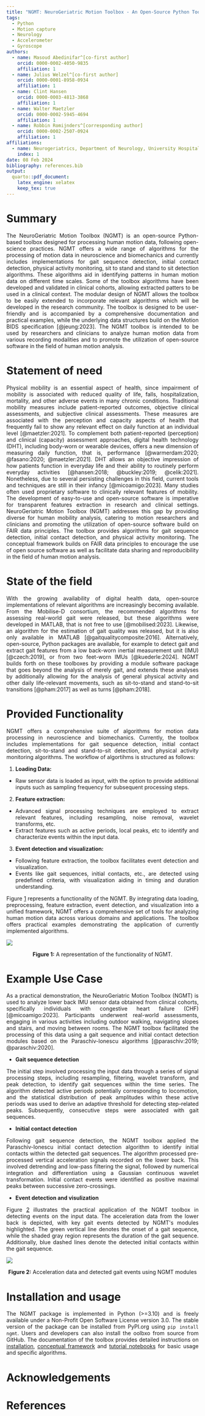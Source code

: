 ```yaml
---
title: "NGMT: NeuroGeriatric Motion Toolbox - An Open-Source Python Toolbox for Analyzing Neurological Motion Data from Various Recording Modalities"
tags:
  - Python
  - Motion capture
  - Neurology
  - Accelerometer
  - Gyroscope
authors:
  - name: Masoud Abedinifar^[co-first author]
    orcid: 0000-0002-4050-9835
    affiliation: 1
  - name: Julius Welzel^[co-first author]
    orcid: 0000-0001-8958-0934
    affiliation: 1
  - name: Clint Hansen
    orcid: 0000-0003-4813-3868
    affiliation: 1
  - name: Walter Maetzler
    orcid: 0000-0002-5945-4694
    affiliation: 1
  - name: Robbin Romijnders^[corresponding author]
    orcid: 0000-0002-2507-0924
    affiliation: 1
affiliations:
  - name: Neurogeriatrics, Department of Neurology, University Hospital Schleswig-Holstein (USKH), Kiel Germany
    index: 1
date: 08 Feb 2024
bibliography: references.bib
output:
  quarto::pdf_document:
    latex_engine: xelatex
    keep_tex: true
---
```




<div style="text-align: justify;">

# Summary
The NeuroGeriatric Motion Toolbox (NGMT) is an open-source Python-based toolbox designed for processing human motion data, following open-science practices. NGMT offers a wide range of algorithms for the processing of motion data in neuroscience and biomechanics and currently includes implementations for gait sequence detection, initial contact detection, physical activity monitoring, sit to stand and stand to sit detection algorithms. These algorithms aid in identifying patterns in human motion data on different time scales. Some of the toolbox algorithms have been developed and validated in clinical cohorts, allowing extracted patters to be used in a clinical context. The modular design of NGMT allows the toolbox to be easily extended to incorporate relevant algorithms which will be developed in the research community. The toolbox is designed to be user-friendly and is accompanied by a comprehensive documentation and practical examples, while the underlying data structures build on the Motion BIDS specification [@jeung:2023]. The NGMT toolbox is intended to be used by researchers and clinicians to analyze human motion data from various recording modalities and to promote the utilization of open-source software in the field of human motion analysis.

# Statement of need
Physical mobility is an essential aspect of health, since impairment of mobility is associated with reduced quality of life, falls, hospitalization, mortality, and other adverse events in many chronic conditions. Traditional mobility measures include patient-reported outcomes, objective clinical assessments, and subjective clinical assessments. These measures are associated with the perception and capacity aspects of health that frequently fail to show any relevant effect on daily function at an individual level [@maetzler:2021]. To complement both patient-reported (perception) and clinical (capacity) assessment approaches, digital health technology (DHT), including body-worn or wearable devices, offers a new dimension of measuring daily function, that is, performance [@warmerdam:2020; @fasano:2020; @maetzler:2021]. DHT allows an objective impression of how patients function in everyday life and their ability to routinely perform everyday activities [@hansen:2018; @buckley:2019; @celik:2021]. Nonetheless, due to several persisting challenges in this field, current tools and techniques are still in their infancy [@micoamigo:2023]. Many studies often used proprietary software to clinically relevant features of mobility. The development of easy-to-use and open-source software is imperative for transparent features extraction in research and clinical settings. NeuroGeriatric Motion Toolbox (NGMT) addresses this gap by providing diverse for human mobility analysis, catering to motion researchers and clinicians and promoting the utilization of open-source software build on FAIR data principles. The toolbox provides algorithms for gait sequence detection, initial contact detection, and physical activity monitoring. The conceptual framework builds on FAIR data principles to encourage the use of open source software as well as facilitate data sharing and reproducibility in the field of human motion analysis.

# State of the field
With the growing availability of digital health data, open-source implementations of relevant algorithms are increasingly becoming available. From the Mobilise-D consortium, the recommended algorithms for assessing real-world gait were released, but these algorithms were developed in MATLAB, that is not free to use [@mobilised:2023]. Likewise, an algorithm for the estimation of gait quality was released, but it is also only available in MATLAB [@gaitqualitycomposite:2016].  Alternatively, open-source, Python packages are available, for example to detect gait and extract gait features from a low back-worn inertial measurement unit (IMU) [@czech:2019], or from two feet-worn IMUs [@kuederle:2024]. NGMT builds forth on these toolboxes by providing a module software package that goes beyond the analysis of merely gait, and extends these analyses by additionally allowing for the analysis of general physical activity and other daily life-relevant movements, such as sit-to-stand and stand-to-sit transitions [@pham:2017] as well as turns [@pham:2018].

# Provided Functionality
NGMT offers a comprehensive suite of algorithms for motion data processing in neuroscience and biomechanics. Currently, the toolbox includes implementations for gait sequence detection, initial contact detection, sit-to-stand and stand-to-sit detection, and physical activity monitoring algorithms. The workflow of algortihms is structured as follows:

1. **Loading Data:**
  - Raw sensor data is loaded as input, with the option to provide additional inputs such as sampling frequency for subsequent processing steps.

2. **Feature extraction:** 
  - Advanced signal processing techniques are employed to extract relevant features, including resampling, noise removal, wavelet transforms, etc.
  - Extract features such as active periods, local peaks, etc to identify and characterize events within the input data.

3. **Event detection and visualization:** 
  - Following feature extraction, the toolbox facilitates event detection and visualization.
  - Events like gait sequences, initial contacts, etc., are detected using predefined criteria, with visualization aiding in timing and duration understanding.

Figure [1](fig_1.png) represents a functionality of the NGMT. By integrating data loading, preprocessing, feature extraction, event detection, and visualization into a unified framework, NGMT offers a comprehensive set of tools for analyzing human motion data across various domains and applications. The toolbox offers practical examples demonstrating the application of currently implemented algorithms.

![](fig_1.png)
<div style="text-align:center;">
<b>Figure 1:</b> A representation of the functionality of NGMT.
</div>


# Example Use Case
As a practical demonstration, the NeuroGeriatric Motion Toolbox (NGMT) is used to analyze lower back IMU sensor data obtained from clinical cohorts, specifically individuals with congestive heart failure (CHF) [@micoamigo:2023]. Participants underwent real-world assessments, engaging in various activities including outdoor walking, navigating slopes and stairs, and moving between rooms. The NGMT toolbox facilitated the processing of this data using a gait sequence and initial contact detection modules based on the Paraschiv-Ionescu algorithms [@paraschiv:2019; @paraschiv:2020].

- **Gait sequence detection**

The initial step involved processing the input data through a series of signal processing steps, including resampling, filtering, wavelet transform, and peak detection, to identify gait sequences within the time series. The algorithm detected active periods potentially corresponding to locomotion, and the statistical distribution of peak amplitudes within these active periods was used to derive an adaptive threshold for detecting step-related peaks. Subsequently, consecutive steps were associated with gait sequences.

- **Initial contact detection**

Following gait sequence detection, the NGMT toolbox applied the Paraschiv-Ionescu initial contact detection algorithm to identify initial contacts within the detected gait sequences. The algorithm processed pre-processed vertical acceleration signals recorded on the lower back. This involved detrending and low-pass filtering the signal, followed by numerical integration and differentiation using a Gaussian continuous wavelet transformation. Initial contact events were identified as positive maximal peaks between successive zero-crossings.

- **Event detection and visulization**

Figure [2](fig_2.png) illustrates the practical application of the NGMT toolbox in detecting events on the input data. The acceleration data from the lower back is depicted, with key gait events detected by NGMT's modules highlighted. The green vertical line denotes the onset of a gait sequence, while the shaded gray region represents the duration of the gait sequence. Additionally, blue dashed lines denote the detected initial contacts within the gait sequence.

![](fig_2.png)
<div style="text-align:center;">
<b>Figure 2:</b> Acceleration data and detected gait events using NGMT modules
</div>

# Installation and usage
The NGMT package is implemented in Python (>=3.10) and is freely available under a Non-Profit Open Software License version 3.0. The stable version of the package can be installed from PyPI.org using `pip install ngmt`. Users and developers can also install the oolbxo from source from GitHub. The documentation of the toolbox provides detailed instructions on [installation](https://neurogeriatricskiel.github.io/NGMT/#installation), [conceptual framework](https://neurogeriatricskiel.github.io/NGMT/#data-classes-conceptual-framework) and [tutorial notebooks](https://neurogeriatricskiel.github.io/NGMT/examples/) for basic usage and specific algorithms.

# Acknowledgements

# References